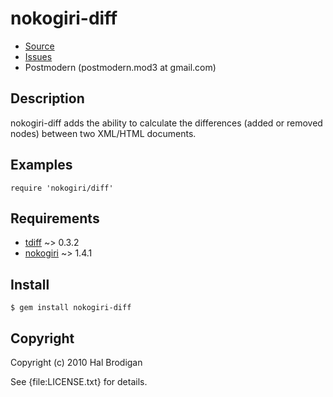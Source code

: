 # nokogiri-diff

* [Source](http://github.com/postmodern/nokogiri-diff)
* [Issues](http://github.com/postmodern/nokogiri-diff/issues)
* Postmodern (postmodern.mod3 at gmail.com)

## Description

nokogiri-diff adds the ability to calculate the differences (added or
removed nodes) between two XML/HTML documents.

## Examples

    require 'nokogiri/diff'

## Requirements

* [tdiff](http://github.com/postmodern/tdiff) ~> 0.3.2
* [nokogiri](http://nokogiri.rubyforge.org/) ~> 1.4.1

## Install

    $ gem install nokogiri-diff

## Copyright

Copyright (c) 2010 Hal Brodigan

See {file:LICENSE.txt} for details.
